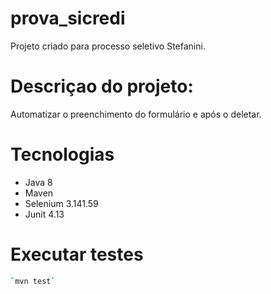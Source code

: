 # prova_sicredi

Projeto criado para processo seletivo Stefanini.

# Descriçao do projeto:

Automatizar o preenchimento do formulário e após o deletar.

# Tecnologias

* Java 8
* Maven
* Selenium 3.141.59
* Junit 4.13

# Executar testes
```bash
`mvn test`
```






